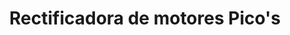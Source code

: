 ---
title: "Rectificadora de motores Pico's"
url: /quevedo/rectificadora-de-motores-picos/
shop: Autowerkstatt
---